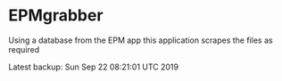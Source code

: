 # EPMgrabber
Using a database from the EPM app this application scrapes the files as required


Latest backup: Sun Sep 22 08:21:01 UTC 2019
